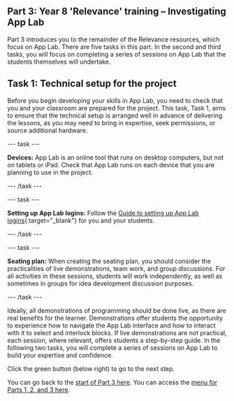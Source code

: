 ## Part 3: Year 8 'Relevance' training – Investigating App Lab
Part 3 introduces you to the remainder of the Relevance resources, which focus on App Lab. There are five tasks in this part. In the second and third tasks, you will focus on completing a series of sessions on App Lab that the students themselves will undertake.

## Task 1: Technical setup for the project

Before you begin developing your skills in App Lab, you need to check that you and your classroom are prepared for the project. This task, Task 1, aims to ensure that the technical setup is arranged well in advance of delivering the lessons, as you may need to bring in expertise, seek permissions, or source additional hardware. 

--- task ---

**Devices:** App Lab is an online tool that runs on desktop computers, but not on tablets or iPad. Check that App Lab runs on each device that you are planning to use in the project.

--- /task ---

--- task ---

**Setting up App Lab logins:** Follow the [Guide to setting up App Lab logins](https://docs.google.com/document/d/16kGy9bQcxId-_Ean0yE-pMG4569MvLk0Ul-p3gGJYJ4){:target="_blank"} for you and your students.

--- /task ---

--- task ---

**Seating plan:** When creating the seating plan, you should consider the practicalities of live demonstrations, team work, and group discussions. For all activities in these sessions, students will work independently, as well as sometimes in groups for idea development discussion purposes.

--- /task ---

Ideally, all demonstrations of programming should be done live, as there are real benefits for the learner. Demonstrations offer students the opportunity to experience how to navigate the App Lab interface and how to interact with it to select and interlock blocks. If live demonstrations are not practical, each session, where relevant, offers students a step-by-step guide. In the following two tasks, you will complete a series of sessions on App Lab to build your expertise and confidence.

Click the green button (below right) to go to the next step.

You can go back to the [start of Part 3 here](https://projects.raspberrypi.org/en/projects/Year8-RelevanceTraining-Part3-GBICi4). 
You can access the [menu for Parts 1, 2, and 3 here](https://projects.raspberrypi.org/en/pathways/year8-relevancetraining-gbici4).
